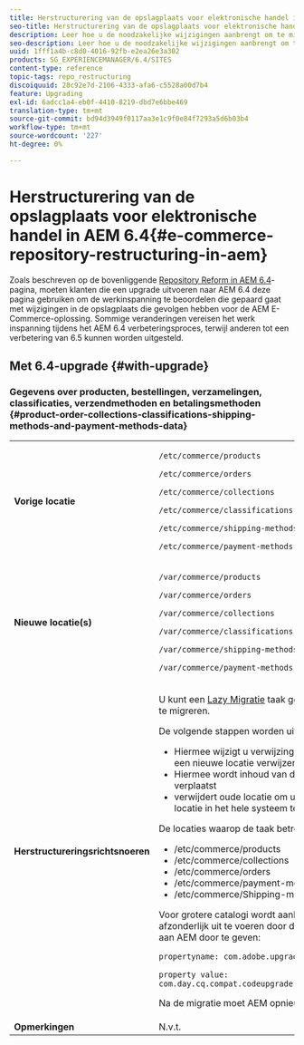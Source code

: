 ```yaml
---
title: Herstructurering van de opslagplaats voor elektronische handel in AEM 6.4
seo-title: Herstructurering van de opslagplaats voor elektronische handel in AEM 6.4
description: Leer hoe u de noodzakelijke wijzigingen aanbrengt om te migreren naar de nieuwe dataopslagstructuur in AEM 6.4 voor e-commerce.
seo-description: Leer hoe u de noodzakelijke wijzigingen aanbrengt om te migreren naar de nieuwe dataopslagstructuur in AEM 6.4 voor e-commerce.
uuid: 1fff1a4b-c8d0-4016-92fb-e2ea26e3a302
products: SG_EXPERIENCEMANAGER/6.4/SITES
content-type: reference
topic-tags: repo_restructuring
discoiquuid: 28c92e7d-2106-4333-afa6-c5528a00d7b4
feature: Upgrading
exl-id: 6adcc1a4-eb0f-4410-8219-dbd7e6bbe469
translation-type: tm+mt
source-git-commit: bd94d3949f0117aa3e1c9f0e84f7293a5d6b03b4
workflow-type: tm+mt
source-wordcount: '227'
ht-degree: 0%

---
```


# Herstructurering van de opslagplaats voor elektronische handel in AEM 6.4{#e-commerce-repository-restructuring-in-aem}

Zoals beschreven op de bovenliggende [Repository Reform in AEM 6.4](/help/sites-deploying/repository-restructuring.md)-pagina, moeten klanten die een upgrade uitvoeren naar AEM 6.4 deze pagina gebruiken om de werkinspanning te beoordelen die gepaard gaat met wijzigingen in de opslagplaats die gevolgen hebben voor de AEM E-Commerce-oplossing. Sommige veranderingen vereisen het werk inspanning tijdens het AEM 6.4 verbeteringsproces, terwijl anderen tot een verbetering van 6.5 kunnen worden uitgesteld.

## Met 6.4-upgrade {#with-upgrade}

### Gegevens over producten, bestellingen, verzamelingen, classificaties, verzendmethoden en betalingsmethoden {#product-order-collections-classifications-shipping-methods-and-payment-methods-data}

<table> 
 <tbody>
  <tr>
   <td><strong>Vorige locatie</strong></td> 
   <td><p><code>/etc/commerce/products</code></p> <p><code>/etc/commerce/orders</code></p> <p><code>/etc/commerce/collections</code></p> <p><code>/etc/commerce/classifications</code></p> <p><code>/etc/commerce/shipping-methods</code></p> <p><code>/etc/commerce/payment-methods</code></p> </td> 
  </tr>
  <tr>
   <td><strong>Nieuwe locatie(s)</strong></td> 
   <td><p><code>/var/commerce/products</code></p> <p><code>/var/commerce/orders</code></p> <p><code>/var/commerce/collections</code></p> <p><code>/var/commerce/classifications</code></p> <p><code>/var/commerce/shipping-methods</code></p> <p><code>/var/commerce/payment-methods</code></p> </td> 
  </tr>
  <tr>
   <td><strong>Herstructureringsrichtsnoeren</strong></td> 
   <td><p>U kunt een <a href="/help/sites-deploying/lazy-content-migration.md" target="_blank">Lazy Migratie</a> taak gebruiken om E-Commerce-gegevens te migreren.</p> <p>De volgende stappen worden uitgevoerd:</p> 
    <ul> 
     <li>Hiermee wijzigt u verwijzingen naar oude locatie zodat deze naar een nieuwe locatie verwijzen</li> 
     <li>Hiermee wordt inhoud van de oude locatie naar de nieuwe locatie verplaatst</li> 
     <li>verwijdert oude locatie om uiteindelijk het gebruik van een nieuwe locatie in het hele systeem te activeren</li> 
    </ul> <p>De locaties waarop de taak betrekking heeft, zijn:</p> 
    <ul> 
     <li>/etc/commerce/products</li> 
     <li>/etc/commerce/collections<br /> </li> 
     <li>/etc/commerce/orders<br /> </li> 
     <li>/etc/commerce/payment-methods<br /> </li> 
     <li>/etc/commerce/Shipping-methods<br /> </li> 
    </ul> <p>Voor grotere catalogi wordt aanbevolen de handelsmigratietaak afzonderlijk uit te voeren door de volgende Java-systeemeigenschap aan AEM door te geven:</p> <p><code>propertyname: com.adobe.upgrade.forcemigration</code></p> <p><code>property value: com.day.cq.compat.codeupgrade.impl.cq64.CQ64CommerceMigrationTask</code></p> <p>Na de migratie moet AEM opnieuw worden opgestart.</p> </td> 
  </tr>
  <tr>
   <td><strong>Opmerkingen</strong></td> 
   <td>N.v.t.<br /> </td> 
  </tr>
 </tbody>
</table>
